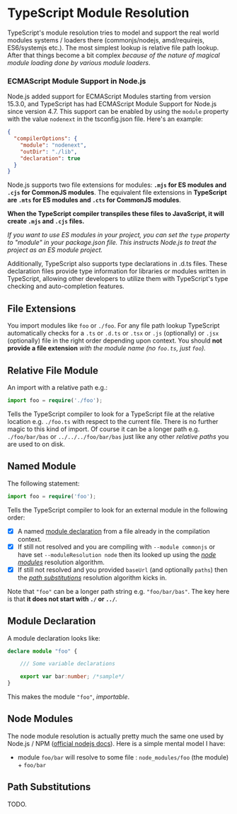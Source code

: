 # TypeScript Module Resolution

TypeScript's module resolution tries to model and support the real world modules systems / loaders there (commonjs/nodejs, amd/requirejs, ES6/systemjs etc.). The most simplest lookup is relative file path lookup. After that things become a bit complex *because of the nature of magical module loading done by various module loaders*.

### ECMAScript Module Support in Node.js

Node.js added support for ECMAScript Modules starting from version 15.3.0, and TypeScript has had ECMAScript Module Support for Node.js since version 4.7. This support can be enabled by using the `module` property with the value `nodenext` in the tsconfig.json file. Here's an example:

```json
{
  "compilerOptions": {
    "module": "nodenext",
    "outDir": "./lib",
    "declaration": true
  }
}
```

Node.js supports two file extensions for modules: **`.mjs` for ES modules and `.cjs` for CommonJS modules**. The equivalent file extensions in **TypeScript are `.mts` for ES modules and `.cts` for CommonJS modules**. 

**When the TypeScript compiler transpiles these files to JavaScript, it will create `.mjs` and `.cjs` files.**

*If you want to use ES modules in your project, you can set the `type` property to "module" in your package.json file. This instructs Node.js to treat the project as an ES module project.*

Additionally, TypeScript also supports type declarations in .d.ts files. These declaration files provide type information for libraries or modules written in TypeScript, allowing other developers to utilize them with TypeScript's type checking and auto-completion features.

## File Extensions

You import modules like `foo` or `./foo`. For any file path lookup TypeScript automatically checks for a `.ts` or `.d.ts` or `.tsx` or `.js` (optionally) or `.jsx` (optionally) file in the right order depending upon context. You should **not provide a file extension** *with the module name (no `foo.ts`, just `foo`).*

## Relative File Module

An import with a relative path e.g.:

```typescript
import foo = require('./foo');
```

Tells the TypeScript compiler to look for a TypeScript file at the relative location e.g. `./foo.ts` with respect to the current file. There is no further magic to this kind of import. Of course it can be a longer path e.g. `./foo/bar/bas` or `../../../foo/bar/bas` just like any other *relative paths* you are used to on disk.

## Named Module

The following statement:

```typescript
import foo = require('foo');
```

Tells the TypeScript compiler to look for an external module in the following order:

- [x] A named [module declaration](#module-declaration) from a file already in the compilation context.
- [x] If still not resolved and you are compiling with `--module commonjs`  or have set `--moduleResolution node` then its looked up using the [*node modules*](#node-modules) resolution algorithm.
- [x] If still not resolved and you provided `baseUrl` (and optionally `paths`) then the [*path substitutions*](#path-substitutions) resolution algorithm kicks in.

Note that `"foo"` can be a longer path string e.g. `"foo/bar/bas"`. The key here is that **it does not start with `./` or `../`**.

## Module Declaration

A module declaration looks like:

```typescript
declare module "foo" {

    /// Some variable declarations

    export var bar:number; /*sample*/
}
```

This makes the module `"foo"`, *importable*.

## Node Modules
The node module resolution is actually pretty much the same one used by Node.js / NPM ([official nodejs docs](https://nodejs.org/api/modules.html#modules_all_together)). Here is a simple mental model I have:

- module `foo/bar` will resolve to some file : `node_modules/foo` (the module) + `foo/bar`

## Path Substitutions

TODO.

[//Comment1]:https://github.com/Microsoft/TypeScript/issues/2338
[//Comment2]:https://github.com/Microsoft/TypeScript/issues/5039
[//Comment3ExampleRedirectOfPackageJson]:https://github.com/Microsoft/TypeScript/issues/8528#issuecomment-219172026
[//Coment4ModuleResolutionInHandbook]:https://github.com/Microsoft/TypeScript-Handbook/blob/release-2.0/pages/Module%20Resolution.md#base-url
